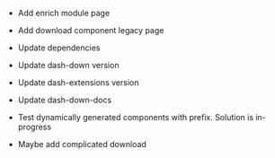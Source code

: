 * Add enrich module page
* Add download component legacy page
* Update dependencies
* Update dash-down version
* Update dash-extensions version
* Update dash-down-docs

* Test dynamically generated components with prefix. Solution is in-progress
* Maybe add complicated download 